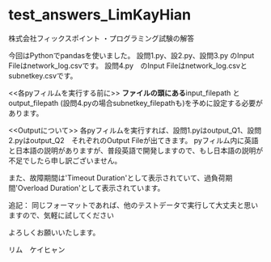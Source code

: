 # test_answers_LimKayHian
株式会社フィックスポイント ・プログラミング試験の解答

今回はPythonでpandasを使いました。
設問1.py、設2.py、設問3.py のInput Fileはnetwork_log.csvです。
設問4.py　のInput Fileはnetwork_log.csvとsubnetkey.csvです。


<<各pyフィルムを実行する前に>>
**ファイルの頭にある**input_filepath と output_filepath (設問4.pyの場合subnetkey_filepathも)を予めに設定する必要があります。

<<Outputについて>>
各pyフィルムを実行すれば、設問1.pyはoutput_Q1、設問2.pyはoutput_Q2　それぞれのOutput Fileが出てきます。
pyフィルム内に英語と日本語の説明がありますが、普段英語で開発しますので、もし日本語の説明が不足でしたら申し訳ございません。

また、故障期間は'Timeout Duration'として表示されていて、過負荷期間'Overload Duration'として表示されています。


追記：
同じフォーマットであれば、他のテストデータで実行して大丈夫と思いますので、気軽に試してください

よろしくお願いいたします。

リム　ケイヒャン
